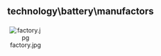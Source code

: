 ## technology\battery\manufactors
<div class="col" style="display: inline-block; width: 16.66%; padding: 5px; box-sizing: border-box; text-align: center;">
<img src="https://media.evkx.net/multimedia/technology/battery/manufactors/factory_xst.jpg" class="img-thumbnail" alt="factory.jpg">
factory.jpg
</div>
